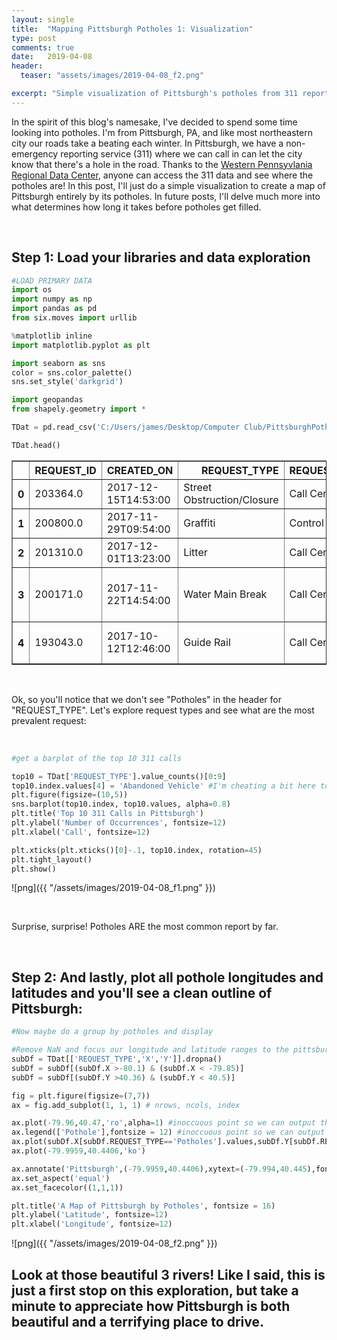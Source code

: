 ```yaml
---
layout: single
title:  "Mapping Pittsburgh Potholes 1: Visualization"
type: post
comments: true
date:   2019-04-08
header:
  teaser: "assets/images/2019-04-08_f2.png"

excerpt: "Simple visualization of Pittsburgh's potholes from 311 reports"
---
```


In the spirit of this blog's namesake, I've decided to spend some time looking into potholes. I'm from Pittsburgh, PA, and like most northeastern city our roads take a beating each winter. In Pittsburgh, we have a non-emergency reporting service (311) where we can call in can let the city know that there's a hole in the road. Thanks to the [Western Pennsyvlania Regional Data Center](http://www.wprdc.org/), anyone can access the 311 data and see where the potholes are! In this post, I'll just do a simple visualization to create a map of Pittsburgh entirely by its potholes. In future posts, I'll delve much more into what determines how long it takes before potholes get filled.

<br />



## Step 1: Load your libraries and data exploration


```python
#LOAD PRIMARY DATA
import os
import numpy as np
import pandas as pd
from six.moves import urllib

%matplotlib inline
import matplotlib.pyplot as plt

import seaborn as sns
color = sns.color_palette()
sns.set_style('darkgrid')

import geopandas
from shapely.geometry import *

TDat = pd.read_csv('C:/Users/james/Desktop/Computer Club/PittsburghPotholeData/data311.csv')

TDat.head()
```




<div>
<style scoped>
    .dataframe tbody tr th:only-of-type {
        vertical-align: middle;
    }

    .dataframe tbody tr th {
        vertical-align: top;
    }

    .dataframe thead th {
        text-align: right;
    }
</style>
<table border="1" class="dataframe">
  <thead>
    <tr style="text-align: right;">
      <th></th>
      <th>REQUEST_ID</th>
      <th>CREATED_ON</th>
      <th>REQUEST_TYPE</th>
      <th>REQUEST_ORIGIN</th>
      <th>STATUS</th>
      <th>DEPARTMENT</th>
      <th>NEIGHBORHOOD</th>
      <th>COUNCIL_DISTRICT</th>
      <th>WARD</th>
      <th>TRACT</th>
      <th>PUBLIC_WORKS_DIVISION</th>
      <th>PLI_DIVISION</th>
      <th>POLICE_ZONE</th>
      <th>FIRE_ZONE</th>
      <th>X</th>
      <th>Y</th>
      <th>GEO_ACCURACY</th>
    </tr>
  </thead>
  <tbody>
    <tr>
      <th>0</th>
      <td>203364.0</td>
      <td>2017-12-15T14:53:00</td>
      <td>Street Obstruction/Closure</td>
      <td>Call Center</td>
      <td>1</td>
      <td>DOMI - Permits</td>
      <td>Central Northside</td>
      <td>1.0</td>
      <td>22.0</td>
      <td>4.200322e+10</td>
      <td>1.0</td>
      <td>22.0</td>
      <td>1.0</td>
      <td>1-7</td>
      <td>-80.016716</td>
      <td>40.454144</td>
      <td>EXACT</td>
    </tr>
    <tr>
      <th>1</th>
      <td>200800.0</td>
      <td>2017-11-29T09:54:00</td>
      <td>Graffiti</td>
      <td>Control Panel</td>
      <td>1</td>
      <td>Police - Zones 1-6</td>
      <td>South Side Flats</td>
      <td>3.0</td>
      <td>16.0</td>
      <td>4.200316e+10</td>
      <td>3.0</td>
      <td>16.0</td>
      <td>3.0</td>
      <td>4-24</td>
      <td>-79.969952</td>
      <td>40.429243</td>
      <td>APPROXIMATE</td>
    </tr>
    <tr>
      <th>2</th>
      <td>201310.0</td>
      <td>2017-12-01T13:23:00</td>
      <td>Litter</td>
      <td>Call Center</td>
      <td>1</td>
      <td>DPW - Street Maintenance</td>
      <td>Troy Hill</td>
      <td>1.0</td>
      <td>24.0</td>
      <td>4.200324e+10</td>
      <td>1.0</td>
      <td>24.0</td>
      <td>1.0</td>
      <td>1-2</td>
      <td>-79.985859</td>
      <td>40.459716</td>
      <td>EXACT</td>
    </tr>
    <tr>
      <th>3</th>
      <td>200171.0</td>
      <td>2017-11-22T14:54:00</td>
      <td>Water Main Break</td>
      <td>Call Center</td>
      <td>0</td>
      <td>Pittsburgh Water and Sewer Authority</td>
      <td>Banksville</td>
      <td>2.0</td>
      <td>20.0</td>
      <td>4.200320e+10</td>
      <td>5.0</td>
      <td>20.0</td>
      <td>6.0</td>
      <td>4-9</td>
      <td>-80.034210</td>
      <td>40.406969</td>
      <td>EXACT</td>
    </tr>
    <tr>
      <th>4</th>
      <td>193043.0</td>
      <td>2017-10-12T12:46:00</td>
      <td>Guide Rail</td>
      <td>Call Center</td>
      <td>1</td>
      <td>DPW - Construction Division</td>
      <td>East Hills</td>
      <td>9.0</td>
      <td>13.0</td>
      <td>4.200313e+10</td>
      <td>2.0</td>
      <td>13.0</td>
      <td>5.0</td>
      <td>3-19</td>
      <td>-79.876582</td>
      <td>40.451226</td>
      <td>EXACT</td>
    </tr>
  </tbody>
</table>
</div>



<br />

Ok, so you'll notice that we don't see "Potholes" in the header for "REQUEST_TYPE". Let's explore request types and see what are the most prevalent request:

<br />


```python
#get a barplot of the top 10 311 calls

top10 = TDat['REQUEST_TYPE'].value_counts()[0:9]
top10.index.values[4] = 'Abandoned Vehicle' #I'm cheating a bit here to fix some formatting
plt.figure(figsize=(10,5))
sns.barplot(top10.index, top10.values, alpha=0.8)
plt.title('Top 10 311 Calls in Pittsburgh')
plt.ylabel('Number of Occurrences', fontsize=12)
plt.xlabel('Call', fontsize=12)

plt.xticks(plt.xticks()[0]-.1, top10.index, rotation=45)
plt.tight_layout()
plt.show()


```


![png]({{ "/assets/images/2019-04-08_f1.png" }})

<br />

Surprise, surprise! Potholes ARE the most common report by far.

<br />

## Step 2: And lastly, plot all pothole longitudes and latitudes and you'll see a clean outline of Pittsburgh:


```python
#Now maybe do a group by potholes and display

#Remove NaN and focus our longitude and latitude ranges to the pittsburgh region
subDf = TDat[['REQUEST_TYPE','X','Y']].dropna()
subDf = subDf[(subDf.X >-80.1) & (subDf.X < -79.85)]
subDf = subDf[(subDf.Y >40.36) & (subDf.Y < 40.5)]

fig = plt.figure(figsize=(7,7))
ax = fig.add_subplot(1, 1, 1) # nrows, ncols, index

ax.plot(-79.96,40.47,'ro',alpha=1) #inoccuous point so we can output the legend
ax.legend(['Pothole'],fontsize = 12) #inoccuous point so we can output legend
ax.plot(subDf.X[subDf.REQUEST_TYPE=='Potholes'].values,subDf.Y[subDf.REQUEST_TYPE=='Potholes'].values,'r.',alpha=.03)
ax.plot(-79.9959,40.4406,'ko')

ax.annotate('Pittsburgh',(-79.9959,40.4406),xytext=(-79.994,40.445),fontsize=16)
ax.set_aspect('equal')
ax.set_facecolor((1,1,1))

plt.title('A Map of Pittsburgh by Potholes', fontsize = 16)
plt.ylabel('Latitude', fontsize=12)
plt.xlabel('Longitude', fontsize=12)

```






![png]({{ "/assets/images/2019-04-08_f2.png" }})


## Look at those beautiful 3 rivers! Like I said, this is just a first stop on this exploration, but take a minute to appreciate how Pittsburgh is both beautiful and a terrifying place to drive.
